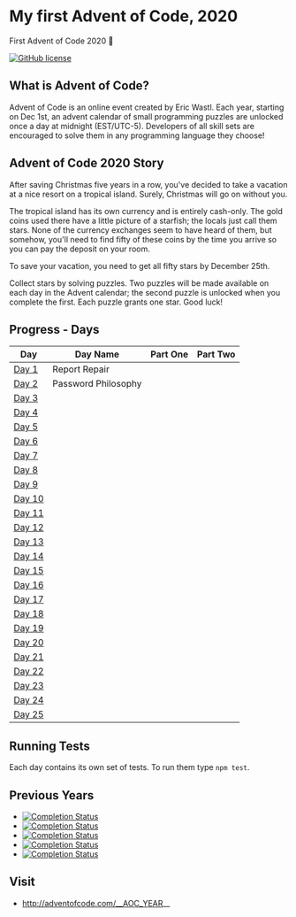 # My first Advent of Code, 2020

First Advent of Code 2020 🎄 

[![GitHub license](https://img.shields.io/badge/license-MIT-blue.svg)](https://raw.githubusercontent.com/__AOC_GITHUB_USER__/__AOC_GITHUB_REPO_PREFIX__-__AOC_YEAR__/master/LICENSE)

## What is Advent of Code?

Advent of Code is an online event created by Eric Wastl. Each year, starting on Dec 1st, an advent calendar of small programming puzzles are unlocked once a day at midnight (EST/UTC-5). Developers of all skill sets are encouraged to solve them in any programming language they choose!

## Advent of Code 2020 Story

After saving Christmas five years in a row, you've decided to take a vacation at a nice resort on a tropical island. Surely, Christmas will go on without you.

The tropical island has its own currency and is entirely cash-only. The gold coins used there have a little picture of a starfish; the locals just call them stars. None of the currency exchanges seem to have heard of them, but somehow, you'll need to find fifty of these coins by the time you arrive so you can pay the deposit on your room.

To save your vacation, you need to get all fifty stars by December 25th.

Collect stars by solving puzzles. Two puzzles will be made available on each day in the Advent calendar; the second puzzle is unlocked when you complete the first. Each puzzle grants one star. Good luck!

## Progress - Days
|Day | Day Name | Part One |  Part Two |
-----|----------|----------|-----------|
[Day 1](day-01/) | Report Repair |
[Day 2](day-02/) | Password Philosophy |
[Day 3](day-03/) |
[Day 4](day-04/) |
[Day 5](day-05/) |
[Day 6](day-06/) |
[Day 7](day-07/) |
[Day 8](day-08/) |
[Day 9](day-09/) |
[Day 10](day-10/) |
[Day 11](day-11/) |
[Day 12](day-12/) |
[Day 13](day-13/) |
[Day 14](day-14/) |
[Day 15](day-15/) |
[Day 16](day-16/) |
[Day 17](day-17/) |
[Day 18](day-18/) |
[Day 19](day-19/) |
[Day 20](day-20/) |
[Day 21](day-21/) |
[Day 22](day-22/) |
[Day 23](day-23/) |
[Day 24](day-24/) |
[Day 25](day-25/) |

## Running Tests

Each day contains its own set of tests. To run them type `npm test`.

## Previous Years
- [![Completion Status](https://img.shields.io/endpoint?url=https://raw.githubusercontent.com/__AOC_GITHUB_USER__/__AOC_GITHUB_REPO_PREFIX__-2019/master/.github/badges/completion.json&label=2019)](https://github.com/__AOC_GITHUB_USER__/__AOC_GITHUB_REPO_PREFIX__-2019)
- [![Completion Status](https://img.shields.io/endpoint?url=https://raw.githubusercontent.com/__AOC_GITHUB_USER__/__AOC_GITHUB_REPO_PREFIX__-2018/master/.github/badges/completion.json&label=2018)](https://github.com/__AOC_GITHUB_USER__/__AOC_GITHUB_REPO_PREFIX__-2018)
- [![Completion Status](https://img.shields.io/endpoint?url=https://raw.githubusercontent.com/__AOC_GITHUB_USER__/__AOC_GITHUB_REPO_PREFIX__-2017/master/.github/badges/completion.json&label=2017)](https://github.com/__AOC_GITHUB_USER__/__AOC_GITHUB_REPO_PREFIX__-2017)
- [![Completion Status](https://img.shields.io/endpoint?url=https://raw.githubusercontent.com/__AOC_GITHUB_USER__/__AOC_GITHUB_REPO_PREFIX__-2016/master/.github/badges/completion.json&label=2016)](https://github.com/__AOC_GITHUB_USER__/__AOC_GITHUB_REPO_PREFIX__-2016)
- [![Completion Status](https://img.shields.io/endpoint?url=https://raw.githubusercontent.com/__AOC_GITHUB_USER__/__AOC_GITHUB_REPO_PREFIX__-2015/master/.github/badges/completion.json&label=2015)](https://github.com/__AOC_GITHUB_USER__/__AOC_GITHUB_REPO_PREFIX__-2015)

## Visit
- http://adventofcode.com/__AOC_YEAR__
